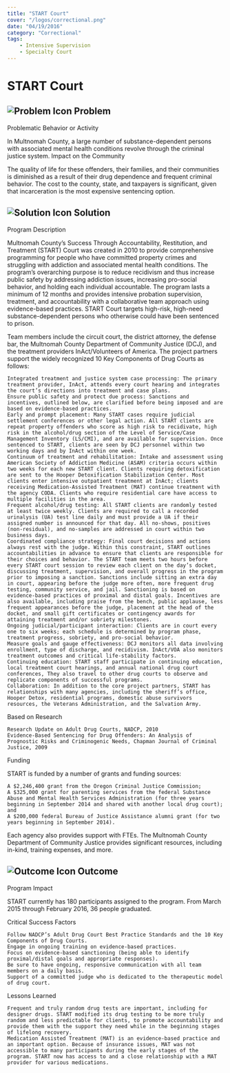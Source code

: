 ```yaml
---
title: "START Court"
cover: "/logos/correctional.png"
date: "04/19/2016"
category: "Correctional"
tags:
    - Intensive Supervision
    - Specialty Court
---
```


# START Court

## ![Problem Icon](https://github.com/google/material-design-icons/raw/master/alert/1x_web/ic_error_outline_black_48dp.png "Problem") Problem

Problematic Behavior or Activity

In Multnomah County, a large number of substance-dependent persons with associated mental health conditions revolve through the criminal justice system.
Impact on the Community

The quality of life for these offenders, their families, and their communities is diminished as a result of their drug dependence and frequent criminal behavior. The cost to the county, state, and taxpayers is significant, given that incarceration is the most expensive sentencing option.

## ![Solution Icon](https://github.com/google/material-design-icons/raw/master/action/1x_web/ic_lightbulb_outline_black_48dp.png "Solution") Solution

Program Description

Multnomah County’s Success Through Accountability, Restitution, and Treatment (START) Court was created in 2010 to provide comprehensive programming for people who have committed property crimes and struggling with addiction and associated mental health conditions. The program’s overarching purpose is to reduce recidivism and thus increase public safety by addressing addiction issues, increasing pro-social behavior, and holding each individual accountable. The program lasts a minimum of 12 months and provides intensive probation supervision, treatment, and accountability with a collaborative team approach using evidence-based practices. START Court targets high-risk, high-need substance-dependent persons who otherwise could have been sentenced to prison.

Team members include the circuit court, the district attorney, the defense bar, the Multnomah County Department of Community Justice (DCJ), and the treatment providers InAct/Volunteers of America. The project partners support the widely recognized 10 Key Components of Drug Courts as follows:

    Integrated treatment and justice system case processing: The primary treatment provider, InAct, attends every court hearing and integrates the court’s directions into treatment and case plans.
    Ensure public safety and protect due process: Sanctions and incentives, outlined below, are clarified before being imposed and are based on evidence-based practices.
    Early and prompt placement: Many START cases require judicial settlement conferences or other legal action. All START clients are repeat property offenders who score as high risk to recidivate, high risk in the alcohol/drug section of the Level of Service/Case Management Inventory (LS/CMI), and are available for supervision. Once sentenced to START, clients are seen by DCJ personnel within two working days and by InAct within one week.
    Continuum of treatment and rehabilitation: Intake and assessment using American Society of Addiction Medicine (ASAM) criteria occurs within two weeks for each new START client. Clients requiring detoxification are sent to the Hooper Detoxification Stabilization Center. Most clients enter intensive outpatient treatment at InAct; clients receiving Medication-Assisted Treatment (MAT) continue treatment with the agency CODA. Clients who require residential care have access to multiple facilities in the area.
    Frequent alcohol/drug testing: All START clients are randomly tested at least twice weekly. Clients are required to call a recorded urinalysis (UA) test line daily and must provide a UA if their assigned number is announced for that day. All no-shows, positives (non-residual), and no-samples are addressed in court within two business days.
    Coordinated compliance strategy: Final court decisions and actions always rest with the judge. Within this constraint, START outlines accountabilities in advance to ensure that clients are responsible for their choices and behavior. The START team meets two hours before every START court session to review each client on the day’s docket, discussing treatment, supervision, and overall progress in the program prior to imposing a sanction. Sanctions include sitting an extra day in court, appearing before the judge more often, more frequent drug testing, community service, and jail. Sanctioning is based on evidence-based practices of proximal and distal goals. Incentives are also available, including praise from the bench, public applause, less frequent appearances before the judge, placement at the head of the docket, and small gift certificates or contingency awards for attaining treatment and/or sobriety milestones.
    Ongoing judicial/participant interaction: Clients are in court every one to six weeks; each schedule is determined by program phase, treatment progress, sobriety, and pro-social behavior.
    Measure goals and gauge effectiveness: DCJ monitors all data involving enrollment, type of discharge, and recidivism. InAct/VOA also monitors treatment outcomes and critical life-stability factors.
    Continuing education: START staff participate in continuing education, local treatment court hearings, and annual national drug court conferences, They also travel to other drug courts to observe and replicate components of successful programs.
    Collaboration: In addition to the core project partners, START has relationships with many agencies, including the sheriff’s office, Hooper Detox, residential programs, domestic abuse survivors resources, the Veterans Administration, and the Salvation Army.

Based on Research

    Research Update on Adult Drug Courts, NADCP, 2010
    Evidence-Based Sentencing for Drug Offenders: An Analysis of Prognostic Risks and Criminogenic Needs, Chapman Journal of Criminal Justice, 2009

Funding

START is funded by a number of grants and funding sources:

    A $2,246,400 grant from the Oregon Criminal Justice Commission;
    A $325,000 grant for parenting services from the federal Substance Abuse and Mental Health Services Administration (for three years beginning in September 2014 and shared with another local drug court); and
    A $200,000 federal Bureau of Justice Assistance alumni grant (for two years beginning in September 2014).

Each agency also provides support with FTEs. The Multnomah County Department of Community Justice provides significant resources, including in-kind, training expenses, and more. 

## ![Outcome Icon](https://github.com/google/material-design-icons/raw/master/action/1x_web/ic_view_list_black_48dp.png "Outcome") Outcome

Program Impact

START currently has 180 participants assigned to the program. From March 2015 through February 2016, 36 people graduated.

Critical Success Factors

    Follow NADCP’s Adult Drug Court Best Practice Standards and the 10 Key Components of Drug Courts.
    Engage in ongoing training on evidence-based practices.
    Focus on evidence-based sanctioning (being able to identify proximal/distal goals and appropriate responses).
    Be sure to have ongoing, responsive communication with all team members on a daily basis.
    Support of a committed judge who is dedicated to the therapeutic model of drug court.

Lessons Learned

    Frequent and truly random drug tests are important, including for designer drugs. START modified its drug testing to be more truly random and less predictable for clients, to promote accountability and provide them with the support they need while in the beginning stages of lifelong recovery.
    Medication Assisted Treatment (MAT) is an evidence-based practice and an important option. Because of insurance issues, MAT was not accessible to many participants during the early stages of the program. START now has access to and a close relationship with a MAT provider for various medications.

